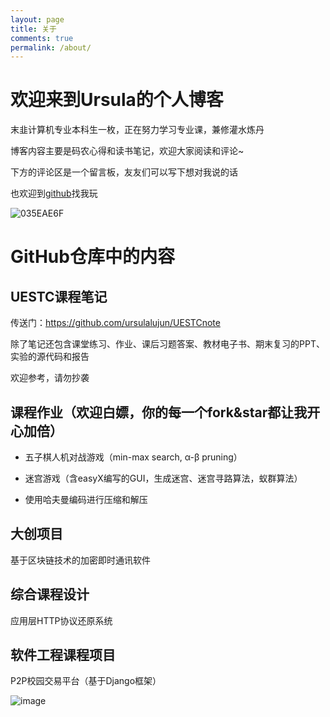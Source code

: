 ```yaml
---
layout: page
title: 关于
comments: true
permalink: /about/
---
```


# 欢迎来到Ursula的个人博客

末韭计算机专业本科生一枚，正在努力学习专业课，兼修灌水炼丹

博客内容主要是码农心得和读书笔记，欢迎大家阅读和评论~

下方的评论区是一个留言板，友友们可以写下想对我说的话

也欢迎到[github](https://github.com/ursulalujun)找我玩

![035EAE6F](https://user-images.githubusercontent.com/73097943/231628936-c1c4c282-447a-474e-a36d-818f3cdb324b.gif)


# GitHub仓库中的内容

## UESTC课程笔记

传送门：https://github.com/ursulalujun/UESTCnote

除了笔记还包含课堂练习、作业、课后习题答案、教材电子书、期末复习的PPT、实验的源代码和报告

欢迎参考，请勿抄袭

## 课程作业（欢迎白嫖，你的每一个fork&star都让我开心加倍）

- 五子棋人机对战游戏（min-max search, α-β pruning）

- 迷宫游戏（含easyX编写的GUI，生成迷宫、迷宫寻路算法，蚁群算法）

- 使用哈夫曼编码进行压缩和解压


## 大创项目

基于区块链技术的加密即时通讯软件

## 综合课程设计

应用层HTTP协议还原系统

## 软件工程课程项目

P2P校园交易平台（基于Django框架）

![image](https://user-images.githubusercontent.com/73097943/222032761-20e66e88-6ceb-4c80-a237-715d5ccfc9e7.png)
